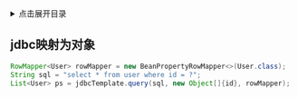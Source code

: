 <details>
<summary>点击展开目录</summary>
<!-- TOC -->

- [jdbc映射为对象](#jdbc映射为对象)

<!-- /TOC -->
</details>



## jdbc映射为对象

```Java
RowMapper<User> rowMapper = new BeanPropertyRowMapper<>(User.class);
String sql = "select * from user where id = ?";
List<User> ps = jdbcTemplate.query(sql, new Object[]{id}, rowMapper);
```

